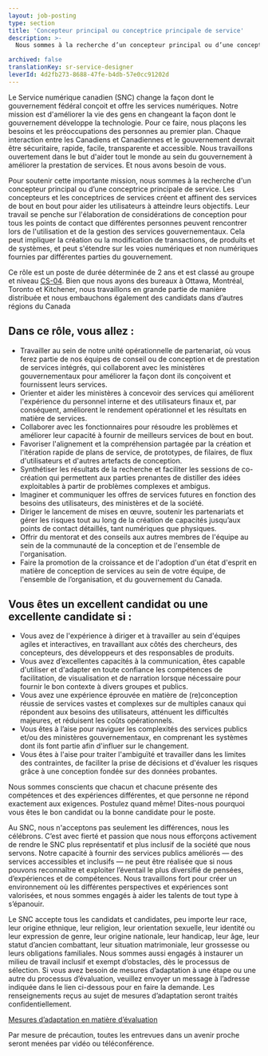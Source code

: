 ```yaml
---
layout: job-posting
type: section
title: 'Concepteur principal ou conceptrice principale de service'
description: >-
  Nous sommes à la recherche d’un concepteur principal ou d’une conceptrice principale de service. Les concepteurs et les conceptrices de services créent et affinent des services de bout en bout pour aider les utilisateurs à atteindre leurs objectifs.

archived: false
translationKey: sr-service-designer
leverId: 4d2fb273-8688-47fe-b4db-57e0cc91202d
---
```


Le Service numérique canadien (SNC) change la façon dont le gouvernement fédéral conçoit et offre les services numériques. Notre mission est d'améliorer la vie des gens en changeant la façon dont le gouvernement développe la technologie. Pour ce faire, nous plaçons les besoins et les préoccupations des personnes au premier plan. Chaque interaction entre les Canadiens et Canadiennes et le gouvernement devrait être sécuritaire, rapide, facile, transparente et accessible. Nous travaillons ouvertement dans le but d'aider tout le monde au sein du gouvernement à améliorer la prestation de services. Et nous avons besoin de vous.

Pour soutenir cette importante mission, nous sommes à la recherche d'un concepteur principal ou d’une conceptrice principale de service. Les concepteurs et les conceptrices de services créent et affinent des services de bout en bout pour aider les utilisateurs à atteindre leurs objectifs. Leur travail se penche sur l'élaboration de considérations de conception pour tous les points de contact que différentes personnes peuvent rencontrer lors de l'utilisation et de la gestion des services gouvernementaux. Cela peut impliquer la création ou la modification de transactions, de produits et de systèmes, et peut s'étendre sur les voies numériques et non numériques fournies par différentes parties du gouvernement. 

Ce rôle est un poste de durée déterminée de 2 ans et est classé au groupe et niveau [CS-04](https://www.tbs-sct.gc.ca/agreements-conventions/view-visualiser-eng.aspx?id=1#toc12259212260). Bien que nous ayons des bureaux à Ottawa, Montréal, Toronto et Kitchener, nous travaillons en grande partie de manière distribuée et nous embauchons également des candidats dans d’autres régions du Canada

## Dans ce rôle, vous allez : 
- Travailler au sein de notre unité opérationnelle de partenariat, où vous ferez partie de nos équipes de conseil ou de conception et de prestation de services intégrés, qui collaborent avec les ministères gouvernementaux pour améliorer la façon dont ils conçoivent et fournissent leurs services. 
- Orienter et aider les ministères à concevoir des services qui améliorent l'expérience du personnel interne et des utilisateurs finaux et, par conséquent, améliorent le rendement opérationnel et les résultats en matière de services.
- Collaborer avec les fonctionnaires pour résoudre les problèmes et améliorer leur capacité à fournir de meilleurs services de bout en bout.
- Favoriser l'alignement et la compréhension partagée par la création et l'itération rapide de plans de service, de prototypes, de filaires, de flux d'utilisateurs et d'autres artefacts de conception.
- Synthétiser les résultats de la recherche et faciliter les sessions de co-création qui permettent aux parties prenantes de distiller des idées exploitables à partir de problèmes complexes et ambigus.
- Imaginer et communiquer les offres de services futures en fonction des besoins des utilisateurs, des ministères et de la société.
- Diriger le lancement de mises en œuvre, soutenir les partenariats et gérer les risques tout au long de la création de capacités jusqu’aux points de contact détaillés, tant numériques que physiques.
- Offrir du mentorat et des conseils aux autres membres de l'équipe au sein de la communauté de la conception et de l'ensemble de l'organisation.
- Faire la promotion de la croissance et de l'adoption d'un état d'esprit en matière de conception de services au sein de votre équipe, de l'ensemble de l’organisation, et du gouvernement du Canada.

## Vous êtes un excellent candidat ou une excellente candidate si : 
- Vous avez de l'expérience à diriger et à travailler au sein d'équipes agiles et interactives, en travaillant aux côtés des chercheurs, des concepteurs, des développeurs et des responsables de produits.
- Vous avez d’excellentes capacités à la communication, êtes capable d'utiliser et d'adapter en toute confiance les compétences de facilitation, de visualisation et de narration lorsque nécessaire pour fournir le bon contexte à divers groupes et publics. 
- Vous avez une expérience éprouvée en matière de (re)conception réussie de services vastes et complexes sur de multiples canaux qui répondent aux besoins des utilisateurs, atténuent les difficultés majeures, et réduisent les coûts opérationnels.
- Vous êtes à l’aise pour naviguer les complexités des services publics et/ou des ministères gouvernementaux, en comprenant les systèmes dont ils font partie afin d'influer sur le changement.
- Vous êtes à l'aise pour traiter l'ambiguïté et travailler dans les limites des contraintes, de faciliter la prise de décisions et d'évaluer les risques grâce à une conception fondée sur des données probantes. 

Nous sommes conscients que chacun et chacune présente des compétences et des expériences différentes, et que personne ne répond exactement aux exigences. Postulez quand même! Dites-nous pourquoi vous êtes le bon candidat ou la bonne candidate pour le poste.

Au SNC, nous n'acceptons pas seulement les différences, nous les célébrons. C’est avec fierté et passion que nous nous efforçons activement de rendre le SNC plus représentatif et plus inclusif de la société que nous servons. Notre capacité à fournir des services publics améliorés — des services accessibles et inclusifs — ne peut être réalisée que si nous pouvons reconnaître et exploiter l’éventail le plus diversifié de pensées, d’expériences et de compétences. Nous travaillons fort pour créer un environnement où les différentes perspectives et expériences sont valorisées, et nous sommes engagés à aider les talents de tout type à s’épanouir.

Le SNC accepte tous les candidats et candidates, peu importe leur race, leur origine ethnique, leur religion, leur orientation sexuelle, leur identité ou leur expression de genre, leur origine nationale, leur handicap, leur âge, leur statut d’ancien combattant, leur situation matrimoniale, leur grossesse ou leurs obligations familiales. Nous sommes aussi engagés à instaurer un milieu de travail inclusif et exempt d’obstacles, dès le processus de sélection. Si vous avez besoin de mesures d’adaptation à une étape ou une autre du processus d’évaluation, veuillez envoyer un message à l’adresse indiquée dans le lien ci-dessous pour en faire la demande. Les renseignements reçus au sujet de mesures d’adaptation seront traités confidentiellement.

[Mesures d’adaptation en matière d’évaluation](https://www.canada.ca/fr/commission-fonction-publique/services/mesures-d-adaptation-matiere-evaluation.html)

Par mesure de précaution, toutes les entrevues dans un avenir proche seront menées par vidéo ou téléconférence.

